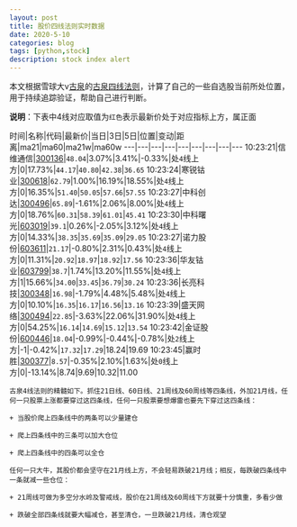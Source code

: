 ```yaml
---
layout: post
title: 股价四线法则实时数据
date: 2020-5-10
categories: blog
tags: [python,stock]
description: stock index alert
---
```



本文根据雪球大v[古泉](https://xueqiu.com/u/7148646888)的[古泉四线法则](https://xueqiu.com/7148646888/130498192)，计算了自己的一些自选股当前所处位置，用于持续追踪验证，帮助自己进行判断。

**说明**：下表中4线对应取值为`红色`表示最新价处于对应指标上方，属正面

时间|名称|代码|最新价|当日|3日|5日|位置|变动|距离|ma21|ma60|ma21w|ma60w
---|---|---|---|---|---|---|---|---
10:23:21|信维通信|[300136](https://xueqiu.com/S/SZ300136)|`48.04`|3.07%|3.41%|-0.33%|处`4`线上方|0|17.73%|`44.17`|`40.80`|`42.38`|`36.65`
10:23:24|寒锐钴业|[300618](https://xueqiu.com/S/SZ300618)|`62.79`|1.00%|16.19%|18.55%|处`4`线上方|0|16.35%|`51.40`|`50.05`|`57.66`|`57.55`
10:23:27|中科创达|[300496](https://xueqiu.com/S/SZ300496)|`65.89`|-1.61%|2.06%|8.00%|处`4`线上方|0|18.76%|`60.31`|`58.39`|`61.01`|`45.41`
10:23:30|中科曙光|[603019](https://xueqiu.com/S/SH603019)|`39.1`|0.26%|-2.05%|3.12%|处`4`线上方|0|14.33%|`38.35`|`35.69`|`35.09`|`29.05`
10:23:27|诺力股份|[603611](https://xueqiu.com/S/SH603611)|`21.17`|-0.80%|2.31%|0.43%|处`4`线上方|0|11.31%|`20.92`|`18.97`|`18.92`|`17.56`
10:23:36|华友钴业|[603799](https://xueqiu.com/S/SH603799)|`38.7`|1.74%|13.20%|11.55%|处`4`线上方|1|15.66%|`34.00`|`33.45`|`36.79`|`30.24`
10:23:36|长亮科技|[300348](https://xueqiu.com/S/SZ300348)|`16.98`|-1.79%|4.48%|5.48%|处`4`线上方|0|10.10%|`16.35`|`16.17`|`16.56`|`13.16`
10:23:39|盛天网络|[300494](https://xueqiu.com/S/SZ300494)|`22.85`|-3.63%|22.06%|31.90%|处`4`线上方|0|54.25%|`16.14`|`14.69`|`15.12`|`13.54`
10:23:42|金证股份|[600446](https://xueqiu.com/S/SH600446)|`18.04`|-0.99%|-0.44%|-0.78%|处`2`线上方|-1|-0.42%|`17.32`|`17.29`|18.24|19.69
10:23:45|赢时胜|[300377](https://xueqiu.com/S/SZ300377)|`8.57`|-0.35%|2.10%|1.63%|处`0`线上方|0|-13.14%|8.74|9.69|10.32|11.00

```
古泉4线法则的精髓如下。抓住21日线、60日线、21周线及60周线等四条线，外加21月线，任何一只股票上涨都要穿过这四条线，任何一只股票要想爆雷也要先下穿过这四条线：

+ 当股价爬上四条线中的两条可以少量建仓

+ 爬上四条线中的三条可以加大仓位

+ 爬上四条线中的四条可以全仓

任何一只大牛，其股价都会坚守在21月线上方，不会轻易跌破21月线；相反，每跌破四条线中一条就减一些仓位：

+ 21周线可做为多空分水岭及警戒线，股价在21周线及60周线下方就要十分慎重，多看少做

+ 跌破全部四条线就要大幅减仓，甚至清仓，一旦跌破21月线，清仓观望
```